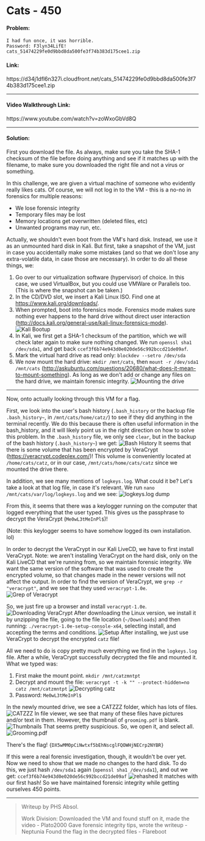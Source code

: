 Cats - 450
=========
<h4>Problem:</h4>

	I had fun once, it was horrible.
	Password: F3lyn34LifE!
	cats_51474229fe0d9bbd8da500fe3f74b383d175cee1.zip


<h4>Link:</h4>
 https://d34j1dfl6n327i.cloudfront.net/cats_51474229fe0d9bbd8da500fe3f74b383d175cee1.zip

----

<h4>Video Walkthrough Link:</h4>
https://www.youtube.com/watch?v=zoWxoGbVd8Q

----
<h4>Solution:</h4>

First you download the file. As always, make sure you take the SHA-1 checksum of the file before doing anything and see if it matches up with the filename, to make sure you downloaded the right file and not a virus or something.

In this challenge, we are given a virtual machine of someone who evidently really likes cats. Of course, we will not log in to the VM - this is a no-no in forensics for multiple reasons:

 - We lose forensic integrity
 - Temporary files may be lost 
 - Memory locations get overwritten (deleted files, etc)
 - Unwanted programs may run, etc.

Actually, we shouldn't even boot from the VM's hard disk. Instead, we use it as an unmounted hard disk in Kali. But first, take a snapshot of the VM, just in case you accidentally make some mistakes (and so that we don't lose any extra-volatile data, in case those are necessary). In order to do all these things, we:

1. Go over to our virtualization software (hypervisor) of choice. In this case, we used VirtualBox, but you could use VMWare or Parallels too. (This is where the snapshot can be taken.)
2. In the CD/DVD slot, we insert a Kali Linux ISO. Find one at https://www.kali.org/downloads/.
3. When prompted, boot into forensics mode. Forensics mode makes sure nothing ever happens to the hard drive without direct user interaction (http://docs.kali.org/general-use/kali-linux-forensics-mode).
![Kali Bootup](https://www.dropbox.com/s/lteovojvqu754ew/Screen%20Shot%20on%202015-10-09%20at%2022-14-17.png?raw=1)
4. In Kali, we first get a SHA-1 checksum of the partition, which we will check later again to make sure nothing changed. We run `openssl sha1 /dev/sda1`, and get back `ccef3f6b74e943d0e020de56c992bccd21de09af`.
5. Mark the virtual hard drive as read only: `blockdev --setro /dev/sda`
6. We now mount the hard drive:
`mkdir /mnt/cats`, then `mount -r /dev/sda1 /mnt/cats`
(http://askubuntu.com/questions/20680/what-does-it-mean-to-mount-something). As long as we don't add or change any files on the hard drive, we maintain forensic integrity.
![Mounting the drive](https://www.dropbox.com/s/zsc5u2bqgocqda9/Screenshot%20from%202015-10-10%2023%3A35%3A14.png?raw=1)

---
Now, onto actually looking through this VM for a flag.

First, we look into the user's bash history (`.bash_history` or the backup file `.bash_history~`, in `/mnt/cats/home/catz/`) to see if they did anything in the terminal recently. We do this because there is often useful information in the bash_history, and it will likely point us in the right direction on how to solve this problem. In the `.bash_history` file, we only see `clear`, but in the backup of the bash history (`.bash_history~`) we get:
![Bash History](https://www.dropbox.com/s/8s3wgysnthqu4cj/Screenshot%20from%202015-10-10%2022%3A38%3A07.png?raw=1)
It seems that there is some volume that has been encrypted by VeraCrypt (https://veracrypt.codeplex.com/)! This volume is conveniently located at `/home/cats/catz`, or in our case, `/mnt/cats/home/cats/catz` since we mounted the drive there.

In addition, we see many mentions of `logkeys.log`. What could it be? Let's take a look at that log file, in case it's relevant. We run `nano /mnt/cats/var/log/logkeys.log` and we see:
![logkeys.log dump](https://www.dropbox.com/s/6cc9fplhe6vig48/Screenshot%20from%202015-10-10%2022%3A39%3A33.png?raw=1)

From this, it seems that there was a keylogger running on the computer that logged everything that the user typed. This gives us the passphrase to decrypt the VeraCrypt (`Me0wL3tMeInPl$`)!

(Note: this keylogger seems to have somehow logged its own installation. lol)

In order to decrypt the VeraCrypt in our Kali LiveCD, we have to first install VeraCrypt. Note: we aren't installing VeraCrypt on the hard disk, only on the Kali LiveCD that we're running from, so we maintain forensic integrity. We want the same version of the software that was used to create the encrypted volume, so that changes made in the newer versions will not affect the output. In order to find the version of VeraCrypt, we `grep -r "veracrypt"`, and we see that they used `veracrypt-1.0e`.
![Grep of Veracrypt](https://www.dropbox.com/s/68yzr2ollx209au/Screenshot%20from%202015-10-10%2022:41:07.png?raw=1)

So, we just fire up a browser and install `veracrypt-1.0e`.
![Downloading VeraCrypt](https://www.dropbox.com/s/l5vmnzm54w81q8o/Screenshot%20from%202015-10-10%2022:43:36.png?raw=1)
After downloading the Linux version, we install it by unzipping the file, going to the file location (`~/Downloads`) and then running:
`./veracrypt-1.0e-setup-console-x64`, selecting install, and accepting the terms and conditions.
![Setup](https://www.dropbox.com/s/p5i796ax5jpcren/Screenshot%20from%202015-10-10%2022:53:21.png?raw=1)
After installing, we just use VeraCrypt to decrypt the encrypted `catz` file!

All we need to do is copy pretty much everything we find in the `logkeys.log` file. After a while, VeraCrypt successfully decrypted the file and mounted it. What we typed was:

1. First make the mount point. `mkdir /mnt/catzmntpt`
2. Decrypt and mount the file: `veracrypt -t -k "" --protect-hidden=no catz /mnt/catzmntpt`
![Decrypting catz](https://www.dropbox.com/s/t3ux14i0xjrehel/Screenshot%20from%202015-10-10%2022:57:15.png?raw=1)
3. Password: `Me0wL3tMeInPl$`

In the newly mounted drive, we see a CATZZZ folder, which has lots of files.
![CATZZZ](https://www.dropbox.com/s/d46rpsis9q7uan7/Screenshot%20from%202015-10-10%2023:04:52.png?raw=1)
In file viewer, we see that many of these files have pictures and/or text in them. However, the thumbnail of `grooming.pdf` is blank.
![Thumbnails](https://www.dropbox.com/s/906nqohsydpd7u9/Screenshot%20from%202015-10-10%2023%3A05%3A22.png?raw=1)
That seems pretty suspicious. So, we open it, and select all.
![Grooming.pdf](https://www.dropbox.com/s/l2k108lmez3pb86/Screenshot%20from%202015-10-10%2023%3A05%3A59.png?raw=1)

There's the flag!
`{DX5wMM0pCiNwtxf5bEhNscglFQOWHjNECrp2NYBR}`

If this were a real forensic investigation, though, it wouldn't be over yet. Now we need to show that we made no changes to the hard disk. To do this, we just hash `/dev/sda1` again (`openssl sha1 /dev/sda1`), and out we get:
`ccef3f6b74e943d0e020de56c992bccd21de09af`
![rehashed](https://www.dropbox.com/s/eedau2a6dw8a4bg/Screenshot%20from%202015-10-11%2000:00:06.png?raw=1)
It matches with our first hash! So we have maintained forensic integrity while getting ourselves 450 points.

-------
> Writeup by PHS Absol.
> 
> Work Division:
> Downloaded the VM and found stuff on it, made the video - Plato2000
> Gave forensic integrity tips, wrote the writeup - Neptunia
> Found the flag in the decrypted files - Flareboot
